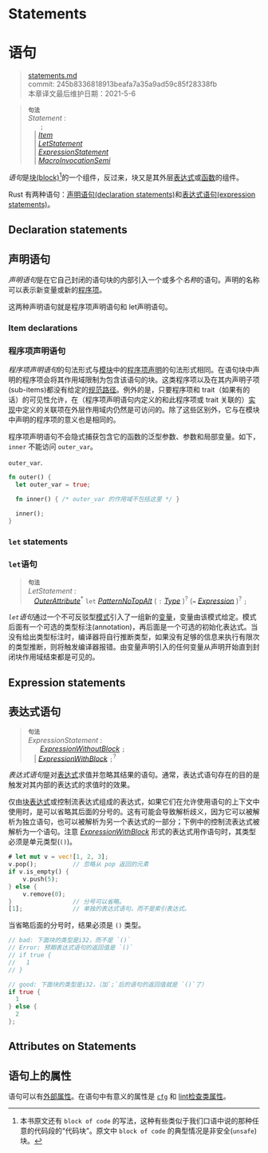 # Statements
# 语句

>[statements.md](https://github.com/rust-lang/reference/blob/master/src/statements.md)\
>commit: 245b8336818913beafa7a35a9ad59c85f28338fb \
>本章译文最后维护日期：2021-5-6

> **<sup>句法</sup>**\
> _Statement_ :\
> &nbsp;&nbsp; &nbsp;&nbsp; `;`\
> &nbsp;&nbsp; | [_Item_]\
> &nbsp;&nbsp; | [_LetStatement_]\
> &nbsp;&nbsp; | [_ExpressionStatement_]\
> &nbsp;&nbsp; | [_MacroInvocationSemi_]

*语句*是[块(block)][block][^译者注]的一个组件，反过来，块又是其外层[表达式][expression]或[函数][function]的组件。

Rust 有两种语句：[声明语句(declaration statements)](#declaration-statements)和[表达式语句(expression statements)](#expression-statements)。

## Declaration statements
## 声明语句

*声明语句*是在它自己封闭的语句块的内部引入一个或多个*名称*的语句。声明的名称可以表示新变量或新的[程序项][item]。

这两种声明语句就是程序项声明语句和 let声明语句。

### Item declarations
### 程序项声明语句

*程序项声明语句*的句法形式与[模块][module]中的[程序项声明][item]的句法形式相同。在语句块中声明的程序项会将其作用域限制为包含该语句的块。这类程序项以及在其内声明子项(sub-items)都没有给定的[规范路径][canonical path]。例外的是，只要程序项和 trait（如果有的话）的可见性允许，在（程序项声明语句内定义的和此程序项或 trait 关联的）[实现][implementations]中定义的关联项在外层作用域内仍然是可访问的。除了这些区别外，它与在模块中声明的程序项的意义也是相同的。

程序项声明语句不会隐式捕获包含它的函数的泛型参数、参数和局部变量。如下，`inner` 不能访问 `outer_var`。

`outer_var`.
```rust
fn outer() {
  let outer_var = true;

  fn inner() { /* outer_var 的作用域不包括这里 */ }

  inner();
}
```

### `let` statements
### `let`语句

> **<sup>句法</sup>**\
> _LetStatement_ :\
> &nbsp;&nbsp; [_OuterAttribute_]<sup>\*</sup> `let` [_PatternNoTopAlt_]
>     ( `:` [_Type_] )<sup>?</sup> (`=` [_Expression_] )<sup>?</sup> `;`

*`let`语句*通过一个不可反驳型[模式][pattern]引入了一组新的[变量][variables]，变量由该模式给定。模式后面有一个可选的类型标注(annotation)，再后面是一个可选的初始化表达式。当没有给出类型标注时，编译器将自行推断类型，如果没有足够的信息来执行有限次的类型推断，则将触发编译器报错。由变量声明引入的任何变量从声明开始直到封闭块作用域结束都是可见的。

## Expression statements
## 表达式语句

> **<sup>句法</sup>**\
> _ExpressionStatement_ :\
> &nbsp;&nbsp; &nbsp;&nbsp; [_ExpressionWithoutBlock_][expression] `;`\
> &nbsp;&nbsp; | [_ExpressionWithBlock_][expression] `;`<sup>?</sup>

*表达式语句*是对[表达式][expression]求值并忽略其结果的语句。通常，表达式语句存在的目的是触发对其内部的表达式的求值时的效果。

仅由[块表达式][block]或控制流表达式组成的表达式，如果它们在允许使用语句的上下文中使用时，是可以省略其后面的分号的。这有可能会导致解析歧义，因为它可以被解析为独立语句，也可以被解析为另一个表达式的一部分；下例中的控制流表达式被解析为一个语句。注意 [_ExpressionWithBlock_][expression] 形式的表达式用作语句时，其类型必须是单元类型(`()`)。

```rust
# let mut v = vec![1, 2, 3];
v.pop();          // 忽略从 pop 返回的元素
if v.is_empty() {
    v.push(5);
} else {
    v.remove(0);
}                 // 分号可以省略。
[1];              // 单独的表达式语句，而不是索引表达式。
```

当省略后面的分号时，结果必须是 `()` 类型。

```rust
// bad: 下面块的类型是i32，而不是 `()` 
// Error: 预期表达式语句的返回值是 `()` 
// if true {
//   1
// }

// good: 下面块的类型是i32，（加`;`后的语句的返回值就是 `()`了）
if true {
  1
} else {
  2
};
```

## Attributes on Statements
## 语句上的属性

语句可以有[外部属性][outer attributes]。在语句中有意义的属性是 [`cfg`] 和 [lint检查类属性][the lint check attributes]。

[^译者注]: 本书原文还有 `block of code` 的写法，这种有些类似于我们口语中说的那种任意的代码段的“代码块”。原文中 `block of code` 的典型情况是非安全(`unsafe`)块。

[block]: expressions/block-expr.md
[expression]: expressions.md
[function]: items/functions.md
[item]: items.md
[module]: items/modules.md
[canonical path]: paths.md#canonical-paths
[implementations]: items/implementations.md
[variables]: variables.md
[outer attributes]: attributes.md
[`cfg`]: conditional-compilation.md
[the lint check attributes]: attributes/diagnostics.md#lint-check-attributes
[pattern]: patterns.md
[_ExpressionStatement_]: #expression-statements
[_Expression_]: expressions.md
[_Item_]: items.md
[_LetStatement_]: #let-statements
[_MacroInvocationSemi_]: macros.md#macro-invocation
[_OuterAttribute_]: attributes.md
[_PatternNoTopAlt_]: patterns.md
[_Type_]: types.md
